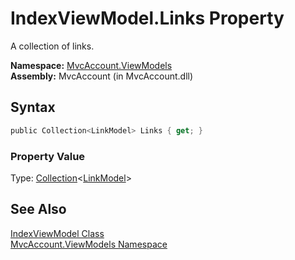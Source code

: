 IndexViewModel.Links Property
=============================
A collection of links.

**Namespace:** [MvcAccount.ViewModels][1]  
**Assembly:** MvcAccount (in MvcAccount.dll)

Syntax
------

```csharp
public Collection<LinkModel> Links { get; }
```

### Property Value
Type: [Collection][2]&lt;[LinkModel][3]>

See Also
--------
[IndexViewModel Class][4]  
[MvcAccount.ViewModels Namespace][1]  

[1]: ../README.md
[2]: http://msdn.microsoft.com/en-us/library/ms132397
[3]: ../LinkModel/README.md
[4]: README.md